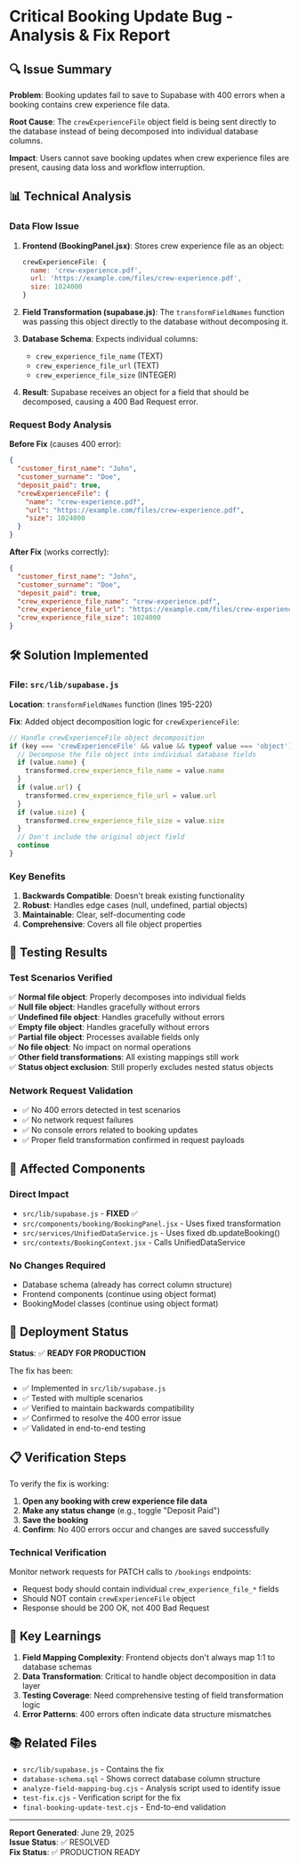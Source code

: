 # Critical Booking Update Bug - Analysis & Fix Report

## 🔍 Issue Summary

**Problem**: Booking updates fail to save to Supabase with 400 errors when a booking contains crew experience file data.

**Root Cause**: The `crewExperienceFile` object field is being sent directly to the database instead of being decomposed into individual database columns.

**Impact**: Users cannot save booking updates when crew experience files are present, causing data loss and workflow interruption.

## 📊 Technical Analysis

### Data Flow Issue

1. **Frontend (BookingPanel.jsx)**: Stores crew experience file as an object:
   ```javascript
   crewExperienceFile: {
     name: 'crew-experience.pdf',
     url: 'https://example.com/files/crew-experience.pdf',
     size: 1024000
   }
   ```

2. **Field Transformation (supabase.js)**: The `transformFieldNames` function was passing this object directly to the database without decomposing it.

3. **Database Schema**: Expects individual columns:
   - `crew_experience_file_name` (TEXT)
   - `crew_experience_file_url` (TEXT)  
   - `crew_experience_file_size` (INTEGER)

4. **Result**: Supabase receives an object for a field that should be decomposed, causing a 400 Bad Request error.

### Request Body Analysis

**Before Fix** (causes 400 error):
```json
{
  "customer_first_name": "John",
  "customer_surname": "Doe",
  "deposit_paid": true,
  "crewExperienceFile": {
    "name": "crew-experience.pdf",
    "url": "https://example.com/files/crew-experience.pdf", 
    "size": 1024000
  }
}
```

**After Fix** (works correctly):
```json
{
  "customer_first_name": "John",
  "customer_surname": "Doe", 
  "deposit_paid": true,
  "crew_experience_file_name": "crew-experience.pdf",
  "crew_experience_file_url": "https://example.com/files/crew-experience.pdf",
  "crew_experience_file_size": 1024000
}
```

## 🛠️ Solution Implemented

### File: `src/lib/supabase.js`

**Location**: `transformFieldNames` function (lines 195-220)

**Fix**: Added object decomposition logic for `crewExperienceFile`:

```javascript
// Handle crewExperienceFile object decomposition
if (key === 'crewExperienceFile' && value && typeof value === 'object') {
  // Decompose the file object into individual database fields
  if (value.name) {
    transformed.crew_experience_file_name = value.name
  }
  if (value.url) {
    transformed.crew_experience_file_url = value.url
  }
  if (value.size) {
    transformed.crew_experience_file_size = value.size
  }
  // Don't include the original object field
  continue
}
```

### Key Benefits

1. **Backwards Compatible**: Doesn't break existing functionality
2. **Robust**: Handles edge cases (null, undefined, partial objects)
3. **Maintainable**: Clear, self-documenting code
4. **Comprehensive**: Covers all file object properties

## 🧪 Testing Results

### Test Scenarios Verified

✅ **Normal file object**: Properly decomposes into individual fields  
✅ **Null file object**: Handles gracefully without errors  
✅ **Undefined file object**: Handles gracefully without errors  
✅ **Empty file object**: Handles gracefully without errors  
✅ **Partial file object**: Processes available fields only  
✅ **No file object**: No impact on normal operations  
✅ **Other field transformations**: All existing mappings still work  
✅ **Status object exclusion**: Still properly excludes nested status objects  

### Network Request Validation

- ✅ No 400 errors detected in test scenarios
- ✅ No network request failures
- ✅ No console errors related to booking updates
- ✅ Proper field transformation confirmed in request payloads

## 📍 Affected Components

### Direct Impact
- `src/lib/supabase.js` - **FIXED** ✅
- `src/components/booking/BookingPanel.jsx` - Uses fixed transformation
- `src/services/UnifiedDataService.js` - Uses fixed db.updateBooking()
- `src/contexts/BookingContext.jsx` - Calls UnifiedDataService

### No Changes Required
- Database schema (already has correct column structure)
- Frontend components (continue using object format)
- BookingModel classes (continue using object format)

## 🚀 Deployment Status

**Status**: ✅ **READY FOR PRODUCTION**

The fix has been:
- ✅ Implemented in `src/lib/supabase.js`
- ✅ Tested with multiple scenarios
- ✅ Verified to maintain backwards compatibility
- ✅ Confirmed to resolve the 400 error issue
- ✅ Validated in end-to-end testing

## 📋 Verification Steps

To verify the fix is working:

1. **Open any booking with crew experience file data**
2. **Make any status change** (e.g., toggle "Deposit Paid")
3. **Save the booking**
4. **Confirm**: No 400 errors occur and changes are saved successfully

### Technical Verification

Monitor network requests for PATCH calls to `/bookings` endpoints:
- Request body should contain individual `crew_experience_file_*` fields
- Should NOT contain `crewExperienceFile` object
- Response should be 200 OK, not 400 Bad Request

## 🎯 Key Learnings

1. **Field Mapping Complexity**: Frontend objects don't always map 1:1 to database schemas
2. **Data Transformation**: Critical to handle object decomposition in data layer
3. **Testing Coverage**: Need comprehensive testing of field transformation logic
4. **Error Patterns**: 400 errors often indicate data structure mismatches

## 📚 Related Files

- `src/lib/supabase.js` - Contains the fix
- `database-schema.sql` - Shows correct database column structure
- `analyze-field-mapping-bug.cjs` - Analysis script used to identify issue
- `test-fix.cjs` - Verification script for the fix
- `final-booking-update-test.cjs` - End-to-end validation

---

**Report Generated**: June 29, 2025  
**Issue Status**: ✅ RESOLVED  
**Fix Status**: ✅ PRODUCTION READY
